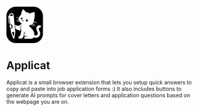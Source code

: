 ![applicat logo](./assets/icon.png)

# Applicat

Applicat is a small browser extension that lets you setup quick answers to copy and paste into job application forms :) It also includes buttons to generate AI prompts for cover letters and application questions based on the webpage you are on.


